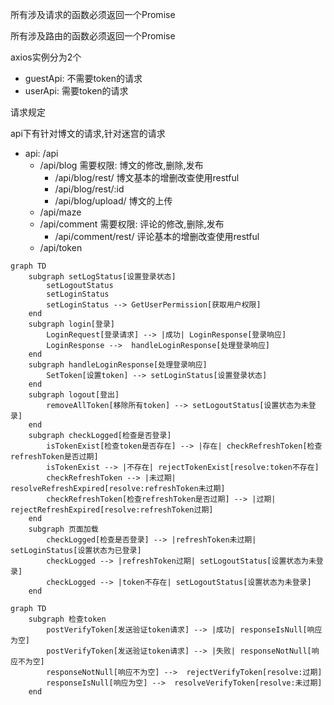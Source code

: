 所有涉及请求的函数必须返回一个Promise

所有涉及路由的函数必须返回一个Promise

axios实例分为2个

- guestApi: 不需要token的请求
- userApi: 需要token的请求

请求规定

api下有针对博文的请求,针对迷宫的请求

- api: /api
  - /api/blog 需要权限: 博文的修改,删除,发布
    - /api/blog/rest/ 博文基本的增删改查使用restful
    - /api/blog/rest/:id
    - /api/blog/upload/ 博文的上传
  - /api/maze
  - /api/comment 需要权限: 评论的修改,删除,发布
    - /api/comment/rest/ 评论基本的增删改查使用restful
  - /api/token


```mermaid
graph TD
    subgraph setLogStatus[设置登录状态]
        setLogoutStatus
        setLoginStatus
        setLoginStatus --> GetUserPermission[获取用户权限] 
    end
    subgraph login[登录]
        LoginRequest[登录请求] --> |成功| LoginResponse[登录响应]
        LoginResponse -->  handleLoginResponse[处理登录响应]
    end
    subgraph handleLoginResponse[处理登录响应]
        SetToken[设置token] --> setLoginStatus[设置登录状态]
    end
    subgraph logout[登出]
        removeAllToken[移除所有token] --> setLogoutStatus[设置状态为未登录]
    end
    subgraph checkLogged[检查是否登录]
        isTokenExist[检查token是否存在] --> |存在| checkRefreshToken[检查refreshToken是否过期]
        isTokenExist --> |不存在| rejectTokenExist[resolve:token不存在]
        checkRefreshToken --> |未过期| resolveRefreshExpired[resolve:refreshToken未过期]
        checkRefreshToken[检查refreshToken是否过期] --> |过期| rejectRefreshExpired[resolve:refreshToken过期]
    end
    subgraph 页面加载 
        checkLogged[检查是否登录] --> |refreshToken未过期| setLoginStatus[设置状态为已登录]
        checkLogged --> |refreshToken过期| setLogoutStatus[设置状态为未登录]
        checkLogged --> |token不存在| setLogoutStatus[设置状态为未登录]
    end
```

```mermaid
graph TD
    subgraph 检查token 
        postVerifyToken[发送验证token请求] --> |成功| responseIsNull[响应为空]
        postVerifyToken[发送验证token请求] --> |失败| responseNotNull[响应不为空]
        responseNotNull[响应不为空] -->  rejectVerifyToken[resolve:过期]
        responseIsNull[响应为空] -->  resolveVerifyToken[resolve:未过期]
    end
```